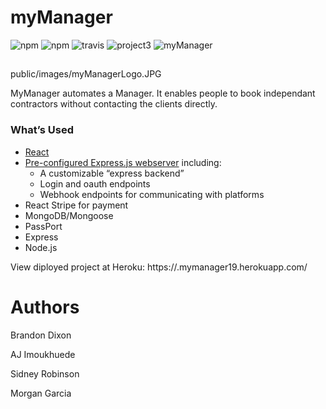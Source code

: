 # myManager

![npm](https://img.shields.io/badge/npm-6.4.1%20-brightgreen.svg)
![npm](https://img.shields.io/badge/npm-sequelize-orange.svg)
![travis](https://img.shields.io/badge/travis-passed-green.svg)
![project3](https://img.shields.io/badge/project3-myManager-brightgreen.svg)
![myManager](src/images/myManagerLogo.JPG)
##
public/images/myManagerLogo.JPG

MyManager automates a Manager. It enables people to book independant contractors without contacting the clients directly.

### What’s Used
* [React](https://reacttraining.com/react-router/web/guides/quick-start)
* [Pre-configured Express.js webserver](https://expressjs.com/) including:
  * A customizable “express backend”
  * Login and oauth endpoints
  * Webhook endpoints for communicating with platforms
* React Stripe for payment
* MongoDB/Mongoose
* PassPort
* Express
* Node.js





View diployed project at Heroku:
https://.mymanager19.herokuapp.com/

# Authors
Brandon Dixon

AJ Imoukhuede

Sidney Robinson

Morgan Garcia
